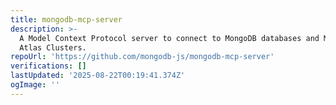 ```yaml
---
title: mongodb-mcp-server
description: >-
  A Model Context Protocol server to connect to MongoDB databases and MongoDB
  Atlas Clusters.
repoUrl: 'https://github.com/mongodb-js/mongodb-mcp-server'
verifications: []
lastUpdated: '2025-08-22T00:19:41.374Z'
ogImage: ''
---
```


